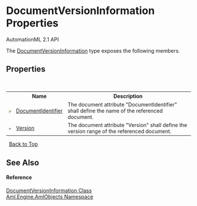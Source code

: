 # DocumentVersionInformation Properties
AutomationML 2.1 API 

The <a href="T_Aml_Engine_AmlObjects_DocumentVersionInformation">DocumentVersionInformation</a> type exposes the following members.


## Properties
&nbsp;<table><tr><th></th><th>Name</th><th>Description</th></tr><tr><td>![Public property](media/pubproperty.gif "Public property")</td><td><a href="P_Aml_Engine_AmlObjects_DocumentVersionInformation_DocumentIdentifier">DocumentIdentifier</a></td><td>
The document attribute "DocumentIdentifier" shall define the name of the referenced document.</td></tr><tr><td>![Public property](media/pubproperty.gif "Public property")</td><td><a href="P_Aml_Engine_AmlObjects_DocumentVersionInformation_Version">Version</a></td><td>
The document attribute "Version" shall define the version range of the referenced document.</td></tr></table>&nbsp;
<a href="#documentversioninformation-properties">Back to Top</a>

## See Also


#### Reference
<a href="T_Aml_Engine_AmlObjects_DocumentVersionInformation">DocumentVersionInformation Class</a><br /><a href="N_Aml_Engine_AmlObjects">Aml.Engine.AmlObjects Namespace</a><br />